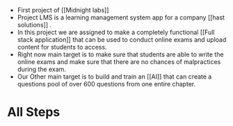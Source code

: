 - First project of [[Midnight labs]]
-  Project LMS is a learning management system app for a company [[hast solutions]] .
- In this project we are assigned to make a completely functional [[Full stack application]] that can be used to conduct online exams and upload content for students to access. 
- Right now main target is to make sure that students are able to write the online exams and make sure that there are no chances of malpractices during the exam.
- Our Other main target is to build and train an [[AI]] that can create a questions pool of over 600 questions from one entire chapter.


# All Steps

